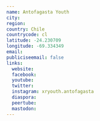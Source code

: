 ```yaml
---
name: Antofagasta Youth
city:
region:
country: Chile
countrycode: cl
latitude: -24.230709
longitude: -69.334349
email:
publiciseemail: false
links:
  website:
  facebook:
  youtube:
  twitter:
  instagram: xryouth.antofagasta
  diaspora:
  peertube:
  mastodon:
---
```

